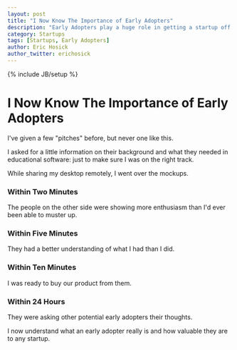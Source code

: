 ```yaml
---
layout: post
title: "I Now Know The Importance of Early Adopters"
description: "Early Adopters play a huge role in getting a startup off the ground."
category: Startups
tags: [Startups, Early Adopters]
author: Eric Hosick
author_twitter: erichosick
---
```

{% include JB/setup %}

# I Now Know The Importance of Early Adopters

I've given a few "pitches" before, but never one like this.

I asked for a little information on their background and what they needed in educational software: just to make sure I was on the right track.

While sharing my desktop remotely, I went over the mockups.

### Within Two Minutes

The people on the other side were showing more enthusiasm than I'd ever been able to muster up.

### Within Five Minutes

They had a better understanding of what I had than I did.

### Within Ten Minutes

I was ready to buy our product from them.

### Within 24 Hours

They were asking other potential early adopters their thoughts.



I now understand what an early adopter really is and how valuable they are to any startup.


